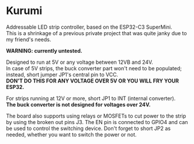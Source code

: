 # Kurumi

Addressable LED strip controller, based on the ESP32-C3 SuperMini.  
This is a shrinkage of a previous private project that was quite janky due to
my friend's needs.

**WARNING: currently untested.**

Designed to run at 5V or any voltage between 12VB and 24V.  
In case of 5V strips, the buck converter part won't need to be populated;
instead, short jumper JP1's central pin to VCC.  
**DON'T DO THIS FOR ANY VOLTAGE OVER 5V OR YOU WILL FRY YOUR ESP32.**  

For strips running at 12V or more, short JP1 to INT (internal converter).  
**The buck converter is not designed for voltages over 24V.**  

The board also supports using relays or MOSFETs to cut power to the strip by
using the broken out pins J3. The EN pin is connected to GPIO4 and can be used
to control the switching device. Don't forget to short JP2 as needed, whether
you want to switch the power or not.  

